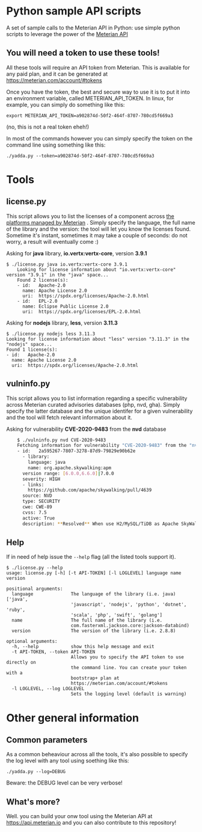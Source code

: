 # Python sample API scripts
A set of sample calls to the Meterian API in Python: use simple python scripts to leverage the power of the [Meterian API](http://api.meterian.io)

## You will need a token to use these tools!

All these tools will require an API token from Meterian. This is available for any paid plan, and it can be generated at  https://meterian.com/account/#tokens

Once you have the token, the best and secure way to use it is to put it into an environment variable, called METERIAN_API_TOKEN. In linux, for example, you can simply do something like this:

    export METERIAN_API_TOKEN=a902874d-50f2-464f-8707-780cd5f669a3
(no, this is not a real token eheh!)

In most of the commands however you can simply specify the token on the command line using something like this:

    ./yadda.py --token=a902874d-50f2-464f-8707-780cd5f669a3

# Tools

## license&#46;py
This script allows you to list the licenses of a component across [the platforms managed by Meterian](https://www.meterian.com/integrations.html#languages) . Simply specify the language, the full name of the library and the version: the tool will let you know the licenses found. Sometime it's instant, sometimes it may take a couple of seconds: do not worry, a result will eventually come :)

Asking for **java** library, **io.vertx:vertx-core**, version **3.9.1**

    $ ./license.py java io.vertx:vertx-core 3.9.1
        Looking for license information about "io.vertx:vertx-core" version "3.9.1" in the "java" space...
        Found 2 license(s):
        - id:   Apache-2.0
          name: Apache License 2.0
          uri:  https://spdx.org/licenses/Apache-2.0.html
        - id:   EPL-2.0
          name: Eclipse Public License 2.0
          uri:  https://spdx.org/licenses/EPL-2.0.html

Asking for **nodejs** library, **less**, version **3.11.3**

    $ ./license.py nodejs less 3.11.3
    Looking for license information about "less" version "3.11.3" in the "nodejs" space...
    Found 1 license(s):
    - id:   Apache-2.0
      name: Apache License 2.0
      uri:  https://spdx.org/licenses/Apache-2.0.html

## vulninfo&#46;py
This script allows you to list information regarding a specific vulnerability across Meterian curated advisories databases (php, nvd, gha). Simply specify the latter database and the unique identifer for a given vulnerability and the tool will fetch relevant information about it.

Asking for vulnerability **CVE-2020-9483** from the **nvd** database

```bash
    $ ./vulninfo.py nvd CVE-2020-9483
    Fetching information for vulnerability "CVE-2020-9483" from the "nvd" database...
    - id:   2a595267-7807-3278-87d9-79829e90b62e
      - library:
        language: java
        name: org.apache.skywalking:apm
      version range: [6.0.0,6.6.0]|7.0.0
      severity: HIGH
      - links: 
        https://github.com/apache/skywalking/pull/4639
      source: NVD
      type: SECURITY
      cwe: CWE-89
      cvss: 7.5
      active: True
      description: **Resolved** When use H2/MySQL/TiDB as Apache SkyWalking storage, the metadata query through GraphQL protocol, there is a SQL injection vulnerability, which allows to access unpexcted data. Apache SkyWalking 6.0.0 to 6.6.0, 7.0.0 H2/MySQL/TiDB storage implementations don't use the appropriate way to set SQL parameters.
```

## Help
If in need of help issue the `--help` flag (all the listed tools support it).

    $ ./license.py --help
    usage: license.py [-h] [-t API-TOKEN] [-l LOGLEVEL] language name version

    positional arguments:
      language              The language of the library (i.e. java) ['java',
                            'javascript', 'nodejs', 'python', 'dotnet', 'ruby',
                            'scala', 'php', 'swift', 'golang']
      name                  The full name of the library (i.e.
                            com.fasterxml.jackson.core:jackson-databind)
      version               The version of the library (i.e. 2.8.8)

    optional arguments:
      -h, --help            show this help message and exit
      -t API-TOKEN, --token API-TOKEN
                            Allows you to specify the API token to use directly on
                            the command line. You can create your token with a
                            bootstrap+ plan at
                            https://meterian.com/account/#tokens
      -l LOGLEVEL, --log LOGLEVEL
                            Sets the logging level (default is warning)


# Other general information
## Common parameters
As a common beheaviour across all the tools, it's also possible to specify the log level with any tool using  soething like this:

    ./yadda.py --log=DEBUG
Beware: the DEBUG level can be very verbose!


## What's more?
Well. you can build your onw tool using the Meterian API at https://api.meterian.io and you can also contribute to this repository!

